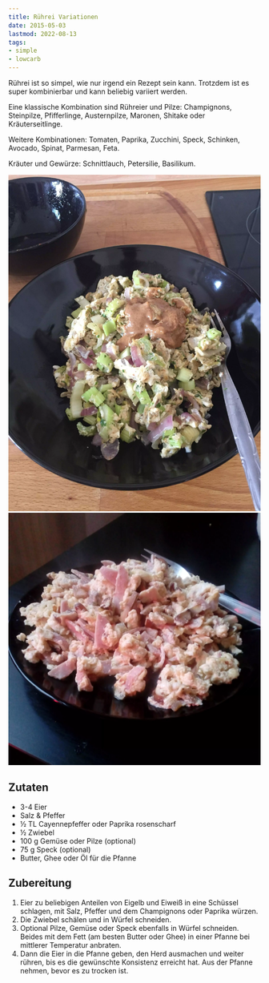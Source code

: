 ```yaml
---
title: Rührei Variationen
date: 2015-05-03
lastmod: 2022-08-13
tags:
- simple
- lowcarb
---
```


Rührei ist so simpel, wie nur irgend ein Rezept sein kann. Trotzdem ist es super kombinierbar und kann beliebig variiert werden.

Eine klassische Kombination sind Rühreier und Pilze: Champignons, Steinpilze, Pfifferlinge, Austernpilze, Maronen, Shitake oder Kräuterseitlinge.

Weitere Kombinationen: Tomaten, Paprika, Zucchini, Speck, Schinken, Avocado, Spinat, Parmesan, Feta.

Kräuter und Gewürze: Schnittlauch, Petersilie, Basilikum.

![](/img/ruehrei-mit-porree.webp)
![](/img/ruehrei-mit-schinken-und-champignons.webp)

## Zutaten
- 3-4   Eier
- Salz & Pfeffer
- ½ TL  Cayennepfeffer oder Paprika rosenscharf
- ½     Zwiebel
- 100 g Gemüse oder Pilze (optional)
- 75 g  Speck (optional)
- Butter, Ghee oder Öl für die Pfanne

## Zubereitung
1. Eier zu beliebigen Anteilen von Eigelb und Eiweiß in eine Schüssel schlagen, mit Salz, Pfeffer und dem Champignons oder Paprika würzen.
2. Die Zwiebel schälen und in Würfel schneiden.
3. Optional Pilze, Gemüse oder Speck ebenfalls in Würfel schneiden. Beides mit dem Fett (am besten Butter oder Ghee) in einer Pfanne bei mittlerer Temperatur anbraten.
4. Dann die Eier in die Pfanne geben, den Herd ausmachen und weiter rühren, bis es die gewünschte Konsistenz erreicht hat. Aus der Pfanne nehmen, bevor es zu trocken ist.
